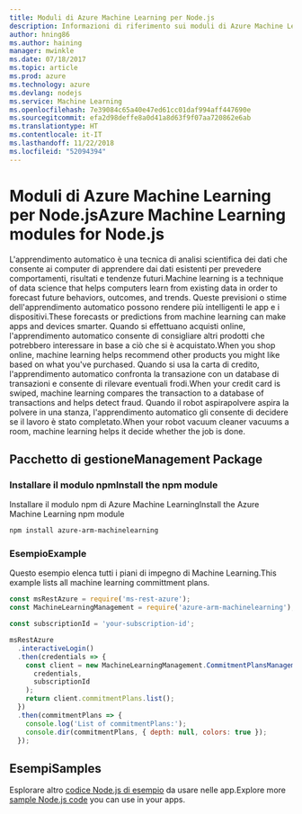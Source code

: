 ```yaml
---
title: Moduli di Azure Machine Learning per Node.js
description: Informazioni di riferimento sui moduli di Azure Machine Learning per Node.js
author: hning86
ms.author: haining
manager: mwinkle
ms.date: 07/18/2017
ms.topic: article
ms.prod: azure
ms.technology: azure
ms.devlang: nodejs
ms.service: Machine Learning
ms.openlocfilehash: 7e39084c65a40e47ed61cc01daf994aff447690e
ms.sourcegitcommit: efa2d98deffe8a0d41a8d63f9f07aa720862e6ab
ms.translationtype: HT
ms.contentlocale: it-IT
ms.lasthandoff: 11/22/2018
ms.locfileid: "52094394"
---
```

# <a name="azure-machine-learning-modules-for-nodejs"></a><span data-ttu-id="585b6-103">Moduli di Azure Machine Learning per Node.js</span><span class="sxs-lookup"><span data-stu-id="585b6-103">Azure Machine Learning modules for Node.js</span></span>

<span data-ttu-id="585b6-104">L'apprendimento automatico è una tecnica di analisi scientifica dei dati che consente ai computer di apprendere dai dati esistenti per prevedere comportamenti, risultati e tendenze futuri.</span><span class="sxs-lookup"><span data-stu-id="585b6-104">Machine learning is a technique of data science that helps computers learn from existing data in order to forecast future behaviors, outcomes, and trends.</span></span> <span data-ttu-id="585b6-105">Queste previsioni o stime dell'apprendimento automatico possono rendere più intelligenti le app e i dispositivi.</span><span class="sxs-lookup"><span data-stu-id="585b6-105">These forecasts or predictions from machine learning can make apps and devices smarter.</span></span> <span data-ttu-id="585b6-106">Quando si effettuano acquisti online, l'apprendimento automatico consente di consigliare altri prodotti che potrebbero interessare in base a ciò che si è acquistato.</span><span class="sxs-lookup"><span data-stu-id="585b6-106">When you shop online, machine learning helps recommend other products you might like based on what you've purchased.</span></span> <span data-ttu-id="585b6-107">Quando si usa la carta di credito, l'apprendimento automatico confronta la transazione con un database di transazioni e consente di rilevare eventuali frodi.</span><span class="sxs-lookup"><span data-stu-id="585b6-107">When your credit card is swiped, machine learning compares the transaction to a database of transactions and helps detect fraud.</span></span> <span data-ttu-id="585b6-108">Quando il robot aspirapolvere aspira la polvere in una stanza, l'apprendimento automatico gli consente di decidere se il lavoro è stato completato.</span><span class="sxs-lookup"><span data-stu-id="585b6-108">When your robot vacuum cleaner vacuums a room, machine learning helps it decide whether the job is done.</span></span>

## <a name="management-package"></a><span data-ttu-id="585b6-109">Pacchetto di gestione</span><span class="sxs-lookup"><span data-stu-id="585b6-109">Management Package</span></span>


### <a name="install-the-npm-module"></a><span data-ttu-id="585b6-110">Installare il modulo npm</span><span class="sxs-lookup"><span data-stu-id="585b6-110">Install the npm module</span></span>

<span data-ttu-id="585b6-111">Installare il modulo npm di Azure Machine Learning</span><span class="sxs-lookup"><span data-stu-id="585b6-111">Install the Azure Machine Learning npm module</span></span>

```bash
npm install azure-arm-machinelearning
```

### <a name="example"></a><span data-ttu-id="585b6-112">Esempio</span><span class="sxs-lookup"><span data-stu-id="585b6-112">Example</span></span>

<span data-ttu-id="585b6-113">Questo esempio elenca tutti i piani di impegno di Machine Learning.</span><span class="sxs-lookup"><span data-stu-id="585b6-113">This example lists all machine learning committment plans.</span></span>

```javascript
const msRestAzure = require('ms-rest-azure');
const MachineLearningManagement = require('azure-arm-machinelearning');

const subscriptionId = 'your-subscription-id';

msRestAzure
  .interactiveLogin()
  .then(credentials => {
    const client = new MachineLearningManagement.CommitmentPlansManagementClient(
      credentials,
      subscriptionId
    );
    return client.commitmentPlans.list();
  })
  .then(commitmentPlans => {
    console.log('List of commitmentPlans:');
    console.dir(commitmentPlans, { depth: null, colors: true });
  });
```

## <a name="samples"></a><span data-ttu-id="585b6-114">Esempi</span><span class="sxs-lookup"><span data-stu-id="585b6-114">Samples</span></span>

<span data-ttu-id="585b6-115">Esplorare altro [codice Node.js di esempio](https://azure.microsoft.com/resources/samples/?platform=nodejs) da usare nelle app.</span><span class="sxs-lookup"><span data-stu-id="585b6-115">Explore more [sample Node.js code](https://azure.microsoft.com/resources/samples/?platform=nodejs) you can use in your apps.</span></span>
